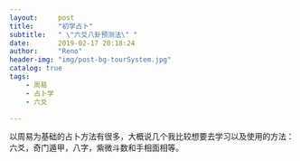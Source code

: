 ```yaml
---
layout:     post
title:      "初学占卜"
subtitle:   " \"六爻八卦预测法\" "
date:       2019-02-17 20:18:24
author:     "Reno"
header-img: "img/post-bg-tourSystem.jpg"
catalog: true
tags:
    - 周易
    - 占卜学
    - 六爻

---
```


以周易为基础的占卜方法有很多，大概说几个我比较想要去学习以及使用的方法：六爻，奇门遁甲，八字，紫微斗数和手相面相等。

